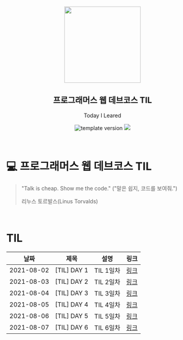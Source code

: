 <br/>
<p align="middle" >
  <img width="200px;" src="./src/images/prgms-logo.png"/>
</p>
<h2 align="middle">프로그래머스 웹 데브코스 TIL</h2>
<p align="middle">Today I Leared</p>
<p align="middle">
  <img src="https://img.shields.io/badge/version-1.0.0-blue?style=flat-square" alt="template version"/>
  <img src="https://img.shields.io/badge/language-md-md.svg?style=flat-square"/>
</p>

<p align="middle">
  <!-- <a href="#">☕ 블로그 링크</a> -->  
</p>

<br/>

# 💻 프로그래머스 웹 데브코스 TIL

> "Talk is cheap. Show me the code."
> ("말은 쉽지, 코드를 보여줘.")
>
> 리누스 토르발스(Linus Torvalds)

<br/>

# TIL

|날짜|제목|설명|링크|
|---|---|---|---|
|2021-08-02|[TIL] DAY 1|TIL 1일차|[링크](https://hidelookit.tistory.com/247?category=1039705)|
|2021-08-03|[TIL] DAY 2|TIL 2일차|[링크](https://hidelookit.tistory.com/250?category=1039705)|
|2021-08-04|[TIL] DAY 3|TIL 3일차|[링크](https://hidelookit.tistory.com/253?category=1039705)|
|2021-08-05|[TIL] DAY 4|TIL 4일차|[링크](https://hidelookit.tistory.com/254?category=1039705)|
|2021-08-06|[TIL] DAY 5|TIL 5일차|[링크](https://hidelookit.tistory.com/256?category=1039705)|
|2021-08-07|[TIL] DAY 6|TIL 6일차|[링크](https://hidelookit.tistory.com/259?category=1039705)|
